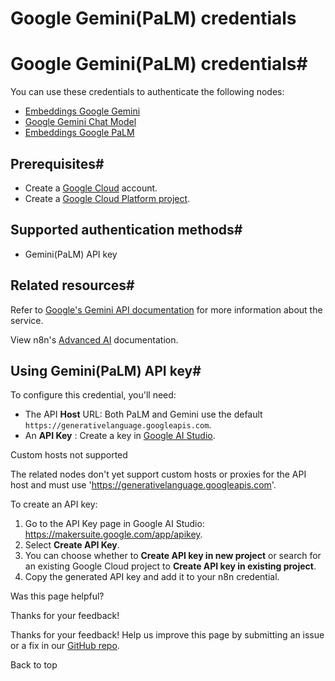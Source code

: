 # Google Gemini(PaLM) credentials

[ ](https://github.com/n8n-io/n8n-docs/edit/main/docs/integrations/builtin/credentials/googleai.md "Edit this page")

# Google Gemini(PaLM) credentials#

You can use these credentials to authenticate the following nodes:

  * [Embeddings Google Gemini](../../cluster-nodes/sub-nodes/n8n-nodes-langchain.embeddingsgooglegemini/)
  * [Google Gemini Chat Model](../../cluster-nodes/sub-nodes/n8n-nodes-langchain.lmchatgooglegemini/)
  * [Embeddings Google PaLM](../../cluster-nodes/sub-nodes/n8n-nodes-langchain.embeddingsgooglepalm/)



## Prerequisites#

  * Create a [Google Cloud](https://cloud.google.com/) account.
  * Create a [Google Cloud Platform project](https://developers.google.com/workspace/marketplace/create-gcp-project).



## Supported authentication methods#

  * Gemini(PaLM) API key



## Related resources#

Refer to [Google's Gemini API documentation](https://ai.google.dev/gemini-api/docs) for more information about the service.

View n8n's [Advanced AI](../../../../advanced-ai/) documentation.

## Using Gemini(PaLM) API key#

To configure this credential, you'll need:

  * The API **Host** URL: Both PaLM and Gemini use the default `https://generativelanguage.googleapis.com`.
  * An **API Key** : Create a key in [Google AI Studio](https://makersuite.google.com/app/apikey).



Custom hosts not supported

The related nodes don't yet support custom hosts or proxies for the API host and must use 'https://generativelanguage.googleapis.com'.

To create an API key:

  1. Go to the API Key page in Google AI Studio: <https://makersuite.google.com/app/apikey>.
  2. Select **Create API Key**.
  3. You can choose whether to **Create API key in new project** or search for an existing Google Cloud project to **Create API key in existing project**.
  4. Copy the generated API key and add it to your n8n credential.

Was this page helpful? 

Thanks for your feedback! 

Thanks for your feedback! Help us improve this page by submitting an issue or a fix in our [GitHub repo](https://github.com/n8n-io/n8n-docs). 

Back to top 
